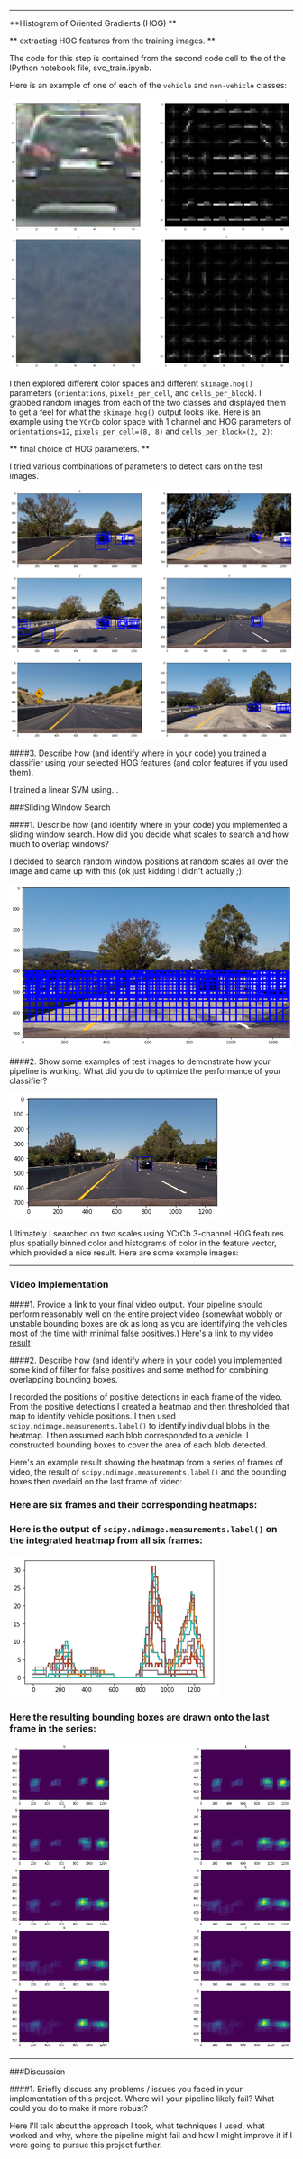 

[//]: # (Image References)
[image0]: ./examples/car_hog.png
[image1]: ./examples/notcar_hog.png

[image2]: ./examples/svm_para1.png
[image3]: ./examples/svm_para2.png

[image4]: ./examples/window.png


[image5]: ./examples/example_image.png

[image6]: ./examples/FP.png

[image7]: ./examples/FP2.png

[video1]: ./base_v19.mp4


---

**Histogram of Oriented Gradients (HOG) **

** extracting HOG features from the training images. **

 The code for this step is contained from the second code cell to the of the IPython notebook file, svc_train.ipynb. 
 
  Here is an example of one of each of the `vehicle` and `non-vehicle` classes:

![alt text][image0]
![alt text][image1]

 I then explored different color spaces and different `skimage.hog()` parameters (`orientations`, `pixels_per_cell`, and `cells_per_block`).  I grabbed random images from each of the two classes and displayed them to get a feel for what the `skimage.hog()` output looks like. Here is an example using the `YCrCb` color space with 1 channel and HOG parameters of `orientations=12`, `pixels_per_cell=(8, 8)` and `cells_per_block=(2, 2)`:




** final choice of HOG parameters. **

I tried various combinations of parameters to detect cars on the test images. 

![alt text][image2]



####3. Describe how (and identify where in your code) you trained a classifier using your selected HOG features (and color features if you used them).

I trained a linear SVM using...

###Sliding Window Search

####1. Describe how (and identify where in your code) you implemented a sliding window search.  How did you decide what scales to search and how much to overlap windows?

I decided to search random window positions at random scales all over the image and came up with this (ok just kidding I didn't actually ;):

![alt text][image4]

####2. Show some examples of test images to demonstrate how your pipeline is working.  What did you do to optimize the performance of your classifier?


![alt text][image5]

Ultimately I searched on two scales using YCrCb 3-channel HOG features plus spatially binned color and histograms of color in the feature vector, which provided a nice result.  Here are some example images:



---

### Video Implementation

####1. Provide a link to your final video output.  Your pipeline should perform reasonably well on the entire project video (somewhat wobbly or unstable bounding boxes are ok as long as you are identifying the vehicles most of the time with minimal false positives.)
Here's a [link to my video result](./base_v19.mp4)


####2. Describe how (and identify where in your code) you implemented some kind of filter for false positives and some method for combining overlapping bounding boxes.

I recorded the positions of positive detections in each frame of the video.  From the positive detections I created a heatmap and then thresholded that map to identify vehicle positions.  I then used `scipy.ndimage.measurements.label()` to identify individual blobs in the heatmap.  I then assumed each blob corresponded to a vehicle.  I constructed bounding boxes to cover the area of each blob detected.  

Here's an example result showing the heatmap from a series of frames of video, the result of `scipy.ndimage.measurements.label()` and the bounding boxes then overlaid on the last frame of video:

### Here are six frames and their corresponding heatmaps:



### Here is the output of `scipy.ndimage.measurements.label()` on the integrated heatmap from all six frames:
![alt text][image6]

### Here the resulting bounding boxes are drawn onto the last frame in the series:
![alt text][image7]



---

###Discussion

####1. Briefly discuss any problems / issues you faced in your implementation of this project.  Where will your pipeline likely fail?  What could you do to make it more robust?

Here I'll talk about the approach I took, what techniques I used, what worked and why, where the pipeline might fail and how I might improve it if I were going to pursue this project further.  

